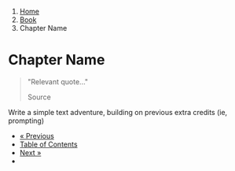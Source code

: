 <ol class="breadcrumb">
  <li><a href="/">Home</a></li>
  <li><a href="/book/">Book</a></li>
  <li class="active">Chapter Name</li>
</ol>

# Chapter Name

> "Relevant quote..."
> <footer>Source</footer>

Write a simple text adventure, building on previous extra credits (ie, prompting)

<ul class="pager">
  <li class="previous"><a href="/book/">&laquo; Previous</a></li>
  <li><a href="/book/">Table of Contents</a></li>
  <li class="next"><a href="/book/">Next &raquo;</a><li>
</ul>
